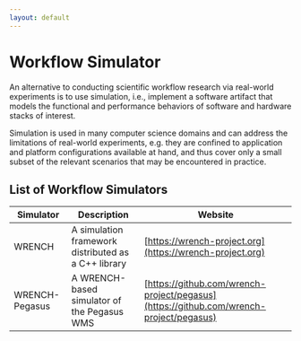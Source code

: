 ```yaml
---
layout: default
---
```


# Workflow Simulator

An alternative to conducting scientific workflow research via real-world 
experiments is to use simulation, i.e., implement a software artifact that 
models the functional and performance behaviors of software and hardware 
stacks of interest. 

Simulation is used in many computer science domains and can address the 
limitations of real-world experiments, e.g. they are confined to application 
and platform configurations available at hand, and thus cover only a small 
subset of the relevant scenarios that may be encountered in practice.

## List of Workflow Simulators

| Simulator | Description | Website |
| --- | --- | --- |
| WRENCH | A simulation framework distributed as a C++ library | [https://wrench-project.org](https://wrench-project.org)
| WRENCH-Pegasus | A WRENCH-based simulator of the Pegasus WMS | [https://github.com/wrench-project/pegasus](https://github.com/wrench-project/pegasus)
